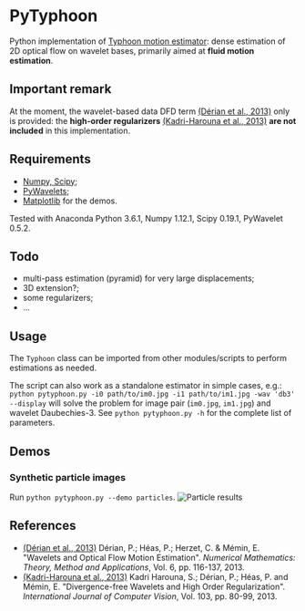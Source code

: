 # PyTyphoon
Python implementation of [Typhoon motion estimator](http://www.pierrederian.net/typhoon.html): dense estimation of 2D optical flow on wavelet bases, primarily aimed at **fluid motion estimation**.

## Important remark
At the moment, the wavelet-based data DFD term [(D&eacute;rian et al., 2013)] only is provided: the **high-order regularizers** [(Kadri-Harouna et al., 2013)] **are not included** in this implementation.

## Requirements
- [Numpy, Scipy](https://scipy.org/);
- [PyWavelets](https://github.com/PyWavelets/pywt);
- [Matplotlib](https://matplotlib.org/) for the demos.

Tested with Anaconda Python 3.6.1, Numpy 1.12.1, Scipy 0.19.1, PyWavelet 0.5.2.

## Todo
- multi-pass estimation (pyramid) for very large displacements;
- 3D extension?;
- some regularizers;
- ...

## Usage
The `Typhoon` class can be imported from other modules/scripts to perform estimations as needed.

The script can also work as a standalone estimator in simple cases, e.g.:
```python pytyphoon.py -i0 path/to/im0.jpg -i1 path/to/im1.jpg -wav 'db3' --display```
will solve the problem for image pair (`im0.jpg`, `im1.jpg`) and wavelet Daubechies-3.
See `python pytyphoon.py -h` for the complete list of parameters.

## Demos

### Synthetic particle images
Run `python pytyphoon.py --demo particles`.
![Particle results](demo/demo_particles.png)

## References
- [(D&eacute;rian et al., 2013)]
    D&eacute;rian, P.; H&eacute;as, P.; Herzet, C. & M&eacute;min, E.
    "Wavelets and Optical Flow Motion Estimation".
    _Numerical Mathematics: Theory, Method and Applications_, Vol. 6, pp. 116-137, 2013.
- [(Kadri-Harouna et al., 2013)] Kadri Harouna, S.; D&eacute;rian, P.; H&eacute;as, P. and     M&eacute;min, E.
   "Divergence-free Wavelets and High Order Regularization".
   _International Journal of Computer Vision_, Vol. 103, pp. 80-99, 2013.

[(D&eacute;rian et al., 2013)]: https://www.cambridge.org/core/journals/numerical-mathematics-theory-methods-and-applications/article/wavelets-and-optical-flow-motion-estimation/2A9D13B316F000F0530AD42621B42FFD
[(Kadri-Harouna et al., 2013)]: https://link.springer.com/article/10.1007/s11263-012-0595-7
